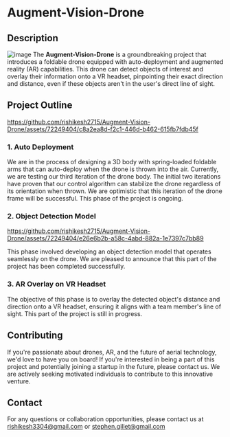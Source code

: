 # Augment-Vision-Drone

## Description
![image](https://github.com/rishikesh2715/Augment-Vision-Drone/assets/72249404/dcc06c8b-52a7-43ae-9d82-a8fef891ab46)
The **Augment-Vision-Drone** is a groundbreaking project that introduces a foldable drone equipped with auto-deployment and augmented reality (AR) capabilities. This drone can detect objects of interest and overlay their information onto a VR headset, pinpointing their exact direction and distance, even if these objects aren't in the user's direct line of sight.

## Project Outline
https://github.com/rishikesh2715/Augment-Vision-Drone/assets/72249404/c8a2ea8d-f2c1-446d-b462-615fb7fdb45f
### 1. Auto Deployment
We are in the process of designing a 3D body with spring-loaded foldable arms that can auto-deploy when the drone is thrown into the air. Currently, we are testing our third iteration of the drone body. The initial two iterations have proven that our control algorithm can stabilize the drone regardless of its orientation when thrown. We are optimistic that this iteration of the drone frame will be successful. This phase of the project is ongoing.

### 2. Object Detection Model
https://github.com/rishikesh2715/Augment-Vision-Drone/assets/72249404/e26e6b2b-a58c-4abd-882a-1e7397c7bb89

This phase involved developing an object detection model that operates seamlessly on the drone. We are pleased to announce that this part of the project has been completed successfully.

### 3. AR Overlay on VR Headset
The objective of this phase is to overlay the detected object's distance and direction onto a VR headset, ensuring it aligns with a team member's line of sight. This part of the project is still in progress.

## Contributing
If you're passionate about drones, AR, and the future of aerial technology, we'd love to have you on board! If you're interested in being a part of this project and potentially joining a startup in the future, please contact us. We are actively seeking motivated individuals to contribute to this innovative venture.

## Contact

For any questions or collaboration opportunities, please contact us at rishikesh3304@gmail.com or stephen.gillet@gmail.com


